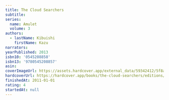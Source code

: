 ```yaml
---
title: The Cloud Searchers
subtitle:
series:
  name: Amulet
  volume: 3
authors:
  - lastName: Kibuishi
    firstName: Kazu
narrators:
yearPublished: 2013
isbn10: '0545208858'
isbn13: '9780545208857'
asin:
coverImageUrl: https://assets.hardcover.app/external_data/59342412/5f8a6b773151609b36cb80019742816482beb5da.jpeg
hardcoverUrl: https://hardcover.app/books/the-cloud-searchers/editions/11649767
finishedAt: 2011-01-01
rating: 4
startedAt: null
---
```

